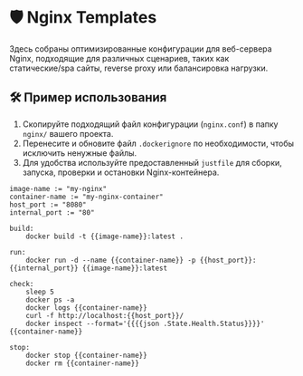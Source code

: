 # 🛡️ Nginx Templates

Здесь собраны оптимизированные конфигурации для веб-сервера Nginx, подходящие для различных сценариев, таких как статические/spa сайты, reverse proxy или балансировка нагрузки.

## 🛠️ Пример использования

1. Скопируйте подходящий файл конфигурации (`nginx.conf`) в папку `nginx/` вашего проекта.
2. Перенесите и обновите файл `.dockerignore` по необходимости, чтобы исключить ненужные файлы.
3. Для удобства используйте предоставленный `justfile` для сборки, запуска, проверки и остановки Nginx-контейнера.

```just
image-name := "my-nginx"
container-name := "my-nginx-container"
host_port := "8080"
internal_port := "80"

build:
    docker build -t {{image-name}}:latest .

run:
    docker run -d --name {{container-name}} -p {{host_port}}:{{internal_port}} {{image-name}}:latest

check:
    sleep 5
    docker ps -a
    docker logs {{container-name}}
    curl -f http://localhost:{{host_port}}/
    docker inspect --format='{{{{json .State.Health.Status}}}}' {{container-name}}

stop:
    docker stop {{container-name}}
    docker rm {{container-name}}
```
